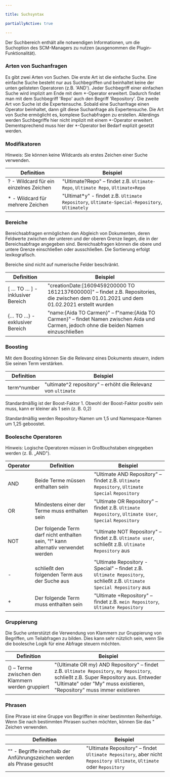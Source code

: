 ```yaml
---

title: Suchsyntax

partiallyActive: true

---
```


Der Suchbereich enthält alle notwendigen Informationen, um die Suchoption des SCM-Managers zu nutzen (ausgenommen die Plugin-Funktionalität).

### Arten von Suchanfragen

Es gibt zwei Arten von Suchen. Die erste Art ist die einfache Suche. Eine einfache Suche besteht nur aus Suchbegriffen und beinhaltet keine der unten gelisteten Operatoren (z.B. 'AND'). 
Jeder Suchbegriff einer einfachen Suche wird implizit am Ende mit dem \*-Operator erweitert. Dadurch findet man mit dem Suchbegriff 'Repo' auch den Begriff 'Repository'. 
Die zweite Art von Suche ist die Expertensuche. Sobald eine Suchanfrage einen Operator beinhaltet, dann gilt diese Suchanfrage als Expertensuche. 
Die Art von Suche ermöglicht es, komplexe Suchabfragen zu erstellen. Allerdings werden Suchbegriffe hier nicht implizit mit einem \*-Operator erweitert. Dementsprechend muss hier der \*-Operator bei Bedarf explizit gesetzt werden.

### Modifikatoren

Hinweis: Sie können keine Wildcards als erstes Zeichen einer Suche verwenden.

Definition | Beispiel
---------|----------
? - Wildcard für ein einzelnes Zeichen | "Ultimate?Repo" – findet z.B. `Ultimate-Repo`, `Ultimate Repo`, `Ultimate+Repo`
\* - Wildcard für mehrere Zeichen | "Ultimat*y" - findet z.B. `Ultimate Repository`, `Ultimate-Special-Repository`, `Ultimately`

### Bereiche

Bereichsabfragen ermöglichen den Abgleich von Dokumenten, deren Feldwerte zwischen der unteren und der oberen Grenze liegen, die in der Bereichsabfrage angegeben sind. Bereichsabfragen können die obere und untere Grenze einschließen oder ausschließen. Die Sortierung erfolgt lexikografisch.

Bereiche sind nicht auf numerische Felder beschränkt.

Definition | Beispiel
-----------|------------
\[ … TO … ] - inklusiver Bereich | "creationDate:\[1609459200000 TO 1612137600000]" – findet z.B. Repositories, die zwischen dem 01.01.2021 und dem 01.02.2021 erstellt wurden
{… TO …} - exklusiver Bereich | "name:{Aida TO Carmen}" – f"name:{Aida TO Carmen}" – findet Namen zwischen Aida und Carmen, jedoch ohne die beiden Namen einzuschließen

### Boosting

Mit dem Boosting können Sie die Relevanz eines Dokuments steuern, indem Sie seinen Term verstärken.

Definition | Beispiel
---------|----------
term^number | "ultimate^2 repository" – erhöht die Relevanz von `ultimate`

Standardmäßig ist der Boost-Faktor 1. Obwohl der Boost-Faktor positiv sein muss, kann er kleiner als 1 sein (z. B. 0,2)

Standardmäßig werden Repository-Namen um 1,5 und Namespace-Namen um 1,25 geboostet.

### Boolesche Operatoren

Hinweis: Logische Operatoren müssen in Großbuchstaben eingegeben werden (z. B. „AND").

Operator | Definition                                                                        | Beispiel
---------|-----------------------------------------------------------------------------------|---------
AND | Beide Terme müssen enthalten sein                                                 | "Ultimate AND Repository" – findet z.B. `Ultimate Repository`, `Ultimate Special` `Repository`
OR | Mindestens einer der Terme muss enthalten sein                                    | "Ultimate OR Repository" – findet z.B. `Ultimate` `Repository`, `Ultimate User`, `Special` `Repository`
NOT | Der folgende Term darf nicht enthalten sein, "!" kann alternativ verwendet werden | "Ultimate NOT Repository" – findet z.B. `Ultimate user`, schließt z.B. `Ultimate Repository` aus
\- | schließt den folgenden Term aus der Suche aus                                     | "Ultimate Repository -Special" – findet z.B. `Ultimate Repository`, schließt z.B. `Ultimate Special Repository` aus
\+ | Der folgende Term muss enthalten sein                                             | "Ultimate +Repository" – findet z.B. `mein Repository`, `Ultimate Repository`

### Gruppierung

Die Suche unterstützt die Verwendung von Klammern zur Gruppierung von Begriffen, um Teilabfragen zu bilden. Dies kann sehr nützlich sein, wenn Sie die boolesche Logik für eine Abfrage steuern möchten.

Definition | Beispiel
-----------|-----------
() – Terme zwischen den Klammern werden gruppiert | "(Ultimate OR my) AND Repository" – findet z.B. `Ultimate Repository`, `my Repository`, schließt z.B. Super Repository aus. Entweder "Ultimate" oder "My" muss existieren, "Repository" muss immer existieren

### Phrasen

Eine Phrase ist eine Gruppe von Begriffen in einer bestimmten Reihenfolge. Wenn Sie nach bestimmten Phrasen suchen möchten, können Sie das " Zeichen verwenden.

Definition | Beispiel
-----------|-----------
"" - Begriffe innerhalb der Anführungszeichen werden als Phrase gesucht | "Ultimate Repository" – findet `Ultimate Repository`, aber nicht `Repository Ultimate`, `Ultimate` oder `Repository`
